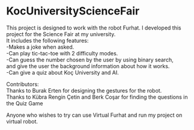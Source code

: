 # KocUniversityScienceFair

This project is designed to work with the robot Furhat. I developed this project for the Science Fair at my university.  
It includes the following features:  
	-Makes a joke when asked.  
	-Can play tic-tac-toe with 2 difficulty modes.  
	-Can guess the number chosen by the user by using binary search,  
	and give the user the background information about how it works.  
	-Can give a quiz about Koç University and AI.  

Contributors:  
Thanks to Burak Erten for designing the gestures for the robot.  
Thanks to Kübra Rengin Çetin and Berk Coşar for finding the questions in the Quiz Game  

Anyone who wishes to try can use Virtual Furhat and run my project on virtual robot.  
